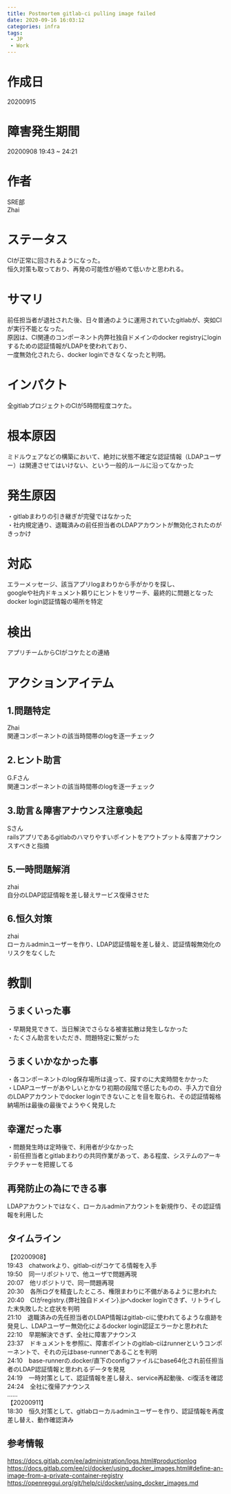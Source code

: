 ```yaml
---
title: Postmortem gitlab-ci pulling image failed
date: 2020-09-16 16:03:12
categories: infra
tags:  
 - JP
 - Work
---
```

# 作成日

20200915

# 障害発生期間

20200908 19:43 ~ 24:21

# 作者

SRE部  
Zhai

# ステータス

CIが正常に回されるようになった。  
恒久対策も取っており、再発の可能性が極めて低いかと思われる。


# サマリ

前任担当者が退社された後、日々普通のように運用されていたgitlabが、突如CIが実行不能となった。  
原因は、CI関連のコンポーネント内弊社独自ドメインのdocker registryにloginするための認証情報がLDAPを使われており、  
一度無効化されたら、docker loginできなくなったと判明。

# インパクト

全gitlabプロジェクトのCIが5時間程度コケた。


# 根本原因

ミドルウェアなどの構築において、絶対に状態不確定な認証情報（LDAPユーザー）は関連させてはいけない、という一般的ルールに沿ってなかった


# 発生原因

・gitlabまわりの引き継ぎが完璧ではなかった  
・社内規定通り、退職済みの前任担当者のLDAPアカウントが無効化されたのがきっかけ

# 対応

エラーメッセージ、該当アプリlogまわりから手がかりを探し、  
googleや社内ドキュメント頼りにヒントをリサーチ、最終的に問題となったdocker login認証情報の場所を特定

# 検出
アプリチームからCIがコケたとの連絡  


# アクションアイテム

## 1.問題特定
Zhai  
関連コンポーネントの該当時間帯のlogを逐一チェック

## 2.ヒント助言
G.Fさん  
関連コンポーネントの該当時間帯のlogを逐一チェック

## 3.助言＆障害アナウンス注意喚起
Sさん  
railsアプリであるgitlabのハマりやすいポイントをアウトプット＆障害アナウンスすべきと指摘

## 5.一時問題解消
zhai  
自分のLDAP認証情報を差し替えサービス復帰させた

## 6.恒久対策
zhai  
ローカルadminユーザーを作り、LDAP認証情報を差し替え、認証情報無効化のリスクをなくした


# 教訓

## うまくいった事

・早期発見できて、当日解決でさらなる被害拡散は発生しなかった  
・たくさん助言をいただき、問題特定に繋がった  

## うまくいかなかった事

・各コンポーネントのlog保存場所は違って、探すのに大変時間をかかった  
・LDAPユーザーがあやしいとかなり初期の段階で感じたものの、手入力で自分のLDAPアカウントでdocker loginできないことを目を取られ、その認証情報格納場所は最後の最後でようやく発見した  

## 幸運だった事

・問題発生時は定時後で、利用者が少なかった  
・前任担当者とgitlabまわりの共同作業があって、ある程度、システムのアーキテクチャーを把握してる  


## 再発防止の為にできる事

LDAPアカウントではなく、ローカルadminアカウントを新規作り、その認証情報を利用した  

## タイムライン

【20200908】  
19:43　chatworkより、gitlab-ciがコケてる情報を入手  
19:50　同一リポジトリで、他ユーザで問題再現  
20:07　他リポジトリで、同一問題再現  
20:30　各所ログを精査したところ、権限まわりに不備があるように思われた  
20:40　CIがregistry.{弊社独自ドメイン}.jpへdocker loginできず、リトライした末失敗したと症状を判明  
21:10　退職済みの先任担当者のLDAP情報はgitlab-ciに使われてるような痕跡を発見し、LDAPユーザー無効化によるdocker login認証エラーかと思われた  
22:10　早期解決できず、全社に障害アナウンス  
23:37　ドキュメントを参照に、障害ポイントのgitlab-ciはrunnerというコンポーネントで、それの元はbase-runnerであることを判明  
24:10　base-runnerの.docker/直下のconfigファイルにbase64化され前任担当者のLDAP認証情報と思われるデータを発見  
24:19　一時対策として、認証情報を差し替え、service再起動後、ci復活を確認  
24:24　全社に復帰アナウンス  
……  
【20200911】  
18:30　恒久対策として、gitlabローカルadminユーザーを作り、認証情報を再度差し替え、動作確認済み  


## 参考情報

https://docs.gitlab.com/ee/administration/logs.html#productionlog
https://docs.gitlab.com/ee/ci/docker/using_docker_images.html#define-an-image-from-a-private-container-registry
https://openreggui.org/git/help/ci/docker/using_docker_images.md

